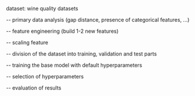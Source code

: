 dataset:
wine quality datasets

-- primary data analysis (gap distance, presence of categorical features, ...)

-- feature engineering (build 1-2 new features)

-- scaling feature

-- division of the dataset into training, validation and test parts

-- training the base model with default hyperparameters

-- selection of hyperparameters

-- evaluation of results